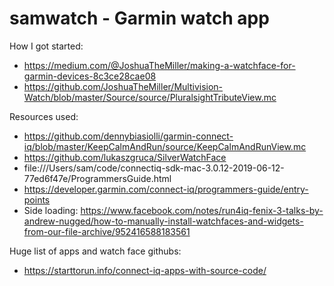 # samwatch - Garmin watch app


How I got started:
* https://medium.com/@JoshuaTheMiller/making-a-watchface-for-garmin-devices-8c3ce28cae08
* https://github.com/JoshuaTheMiller/Multivision-Watch/blob/master/Source/source/PluralsightTributeView.mc

Resources used:
* https://github.com/dennybiasiolli/garmin-connect-iq/blob/master/KeepCalmAndRun/source/KeepCalmAndRunView.mc
* https://github.com/lukaszgruca/SilverWatchFace
* file:///Users/sam/code/connectiq-sdk-mac-3.0.12-2019-06-12-77ed6f47e/ProgrammersGuide.html
* https://developer.garmin.com/connect-iq/programmers-guide/entry-points
* Side loading: https://www.facebook.com/notes/run4iq-fenix-3-talks-by-andrew-nugged/how-to-manually-install-watchfaces-and-widgets-from-our-file-archive/952416588183561

Huge list of apps and watch face githubs:
* https://starttorun.info/connect-iq-apps-with-source-code/
